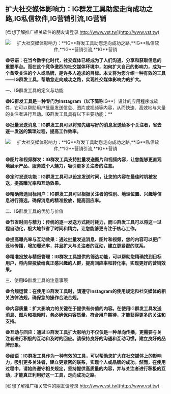 ## **扩大社交媒体影响力：**IG**群发工具助您走向成功之路,**IG**私信软件,**IG**营销引流,**IG**营销**

[😍想了解推广相关软件的朋友请登录 http://www.vst.tw](http://www.vst.tw)

 <center><img src="https://vst.tw/MP4/tuiguang/png/4.png" alt="扩大社交媒体影响力：**IG**群发工具助您走向成功之路,**IG**私信软件,**IG**营销引流,**IG**营销"></center>

**😄导语：在当今数字化时代，社交媒体已经成为了人们沟通、分享和获取信息的重要平台。而在这个竞争激烈的社交媒体环境中，如何扩大自己的影响力，成为一个备受关注的个人或品牌，是许多人追求的目标。本文将为您介绍一种有效的工具——**IG**群发工具，帮助您走向成功之路，实现社交媒体影响力的扩大。**

一、**IG**群发工具的定义与功能

**😄**IG**群发工具是一种专门为Instagram（以下简称**IG**）设计的应用程序或软件，它可以帮助用户批量发送信息、图片或视频等内容，从而快速、高效地与大量的关注者进行互动。**IG**群发工具具有以下主要功能：**

**😄批量发送消息：**IG**群发工具可以将预先编写好的消息发送给多个关注者，省去逐一发送的繁琐过程，提高工作效率。**

 <center><img src="https://vst.tw/MP4/tuiguang/png/0.png" alt="扩大社交媒体影响力：**IG**群发工具助您走向成功之路,**IG**私信软件,**IG**营销引流,**IG**营销"></center>

**😄图片和视频群发：**IG**群发工具支持批量发送图片和视频内容，让您能够更直观地展示产品、服务或个人魅力，吸引更多关注者的注意。**

**😄定时发送功能：**IG**群发工具可以设定发送时间，让您的内容在最佳时机被发送，提高曝光率和互动效果。**

**😄精确筛选目标用户：**IG**群发工具可以根据关注者的性别、地理位置、兴趣等信息进行筛选，确保消息的精准投放，提高回应率。**

二、**IG**群发工具的优势与价值

**😄节省时间与精力：传统的逐一发送方式耗时耗力，而**IG**群发工具可以将这一过程自动化，极大地节省了时间和精力，让您能够更专注于核心工作。**

**😄提高曝光率与互动效果：通过批量发送消息、图片和视频，您的内容可以更广泛地传播，增加曝光率，并且扩大与关注者的互动，建立更紧密的联系。**

**😄精准投放与精细管理：**IG**群发工具提供的筛选功能，可以帮助您精确找到目标用户，将内容投放给真正感兴趣的人群，提高回应率和转化率，实现更好的营销效果。**

三、使用**IG**群发工具的注意事项

**😄合规运营：在使用**IG**群发工具时，请遵守Instagram的使用规定和社交媒体的相关法律法规，确保您的操作合法合规。**

**😄内容质量：扩大影响力的关键在于提供有价值的内容。在使用**IG**群发工具发送消息、图片和视频时，务必确保内容质量，符合用户期待，才能获得更多的关注和支持。**

**😄互动与回应：通过**IG**群发工具扩大影响力不仅仅是一种单向传播，更需要与关注者进行积极的互动和及时的回应。请保持良好的沟通和互动习惯，建立良好的品牌形象。**

**😄结语：**IG**群发工具作为一种有效的工具，可以帮助您扩大在社交媒体上的影响力，吸引更多关注者，建立更紧密的联系，实现个人或品牌的成功。然而，在使用过程中，请始终遵守相关规定，坚持提供高质量的内容，并与关注者进行积极的互动，才能真正利用好这一工具，走向成功之路。**

[😍想了解推广相关软件的朋友请登录 http://www.vst.tw](http://www.vst.tw)



